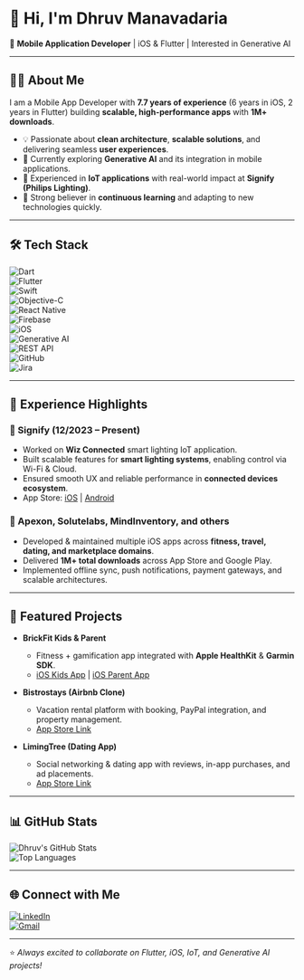 # 👋 Hi, I'm Dhruv Manavadaria  

🚀 **Mobile Application Developer** | iOS & Flutter | Interested in Generative AI  

---

## 👨‍💻 About Me  
I am a Mobile App Developer with **7.7 years of experience** (6 years in iOS, 2 years in Flutter) building **scalable, high-performance apps** with **1M+ downloads**.  

- 💡 Passionate about **clean architecture**, **scalable solutions**, and delivering seamless **user experiences**.  
- 🌱 Currently exploring **Generative AI** and its integration in mobile applications.  
- 🔌 Experienced in **IoT applications** with real-world impact at **Signify (Philips Lighting)**.  
- 🎯 Strong believer in **continuous learning** and adapting to new technologies quickly.  

---

## 🛠️ Tech Stack  

![Dart](https://img.shields.io/badge/Dart-0175C2?logo=dart&logoColor=white)  
![Flutter](https://img.shields.io/badge/Flutter-02569B?logo=flutter&logoColor=white)  
![Swift](https://img.shields.io/badge/Swift-FA7343?logo=swift&logoColor=white)  
![Objective-C](https://img.shields.io/badge/Objective--C-438EFF?logo=apple&logoColor=white)  
![React Native](https://img.shields.io/badge/React%20Native-61DAFB?logo=react&logoColor=black)  
![Firebase](https://img.shields.io/badge/Firebase-FFCA28?logo=firebase&logoColor=black)  
![iOS](https://img.shields.io/badge/iOS-000000?logo=apple&logoColor=white)  
![Generative AI](https://img.shields.io/badge/Generative%20AI-8A2BE2?logo=openai&logoColor=white)  
![REST API](https://img.shields.io/badge/REST-02569B?logo=fastapi&logoColor=white)  
![GitHub](https://img.shields.io/badge/GitHub-181717?logo=github&logoColor=white)  
![Jira](https://img.shields.io/badge/Jira-0052CC?logo=jira&logoColor=white)  

---

## 💼 Experience Highlights  

### 🔹 Signify (12/2023 – Present)  
- Worked on **Wiz Connected** smart lighting IoT application.  
- Built scalable features for **smart lighting systems**, enabling control via Wi-Fi & Cloud.  
- Ensured smooth UX and reliable performance in **connected devices ecosystem**.  
- App Store: [iOS](https://apps.apple.com/us/app/wiz-connected/id1587655962) | [Android](https://play.google.com/store/apps/details?id=com.wizconnected.wiz2&hl=en_IN)  

### 🔹 Apexon, Solutelabs, MindInventory, and others  
- Developed & maintained multiple iOS apps across **fitness, travel, dating, and marketplace domains**.  
- Delivered **1M+ total downloads** across App Store and Google Play.  
- Implemented offline sync, push notifications, payment gateways, and scalable architectures.  

---

## 📂 Featured Projects  

- **BrickFit Kids & Parent**  
  - Fitness + gamification app integrated with **Apple HealthKit** & **Garmin SDK**.  
  - [iOS Kids App](https://apps.apple.com/in/app/brickfit-kids/id1502574233) | [iOS Parent App](https://apps.apple.com/in/app/brickfit-parent/id1502564839)  

- **Bistrostays (Airbnb Clone)**  
  - Vacation rental platform with booking, PayPal integration, and property management.  
  - [App Store Link](https://apps.apple.com/in/app/bistrostays/id1465691166)  

- **LimingTree (Dating App)**  
  - Social networking & dating app with reviews, in-app purchases, and ad placements.  
  - [App Store Link](https://apps.apple.com/us/app/limingtree/id1434526780)  

---

## 📊 GitHub Stats  

![Dhruv's GitHub Stats](https://github-readme-stats.vercel.app/api?dhruvmanavadaria=your-dhruvmanavadaria&show_icons=true&theme=tokyonight)  
![Top Languages](https://github-readme-stats.vercel.app/api/top-langs/?dhruvmanavadaria=your-dhruvmanavadaria&layout=compact&theme=tokyonight)  

---

## 🌐 Connect with Me  
[![LinkedIn](https://img.shields.io/badge/LinkedIn-0A66C2?logo=linkedin&logoColor=white)](https://www.linkedin.com/in/dhruv-manavadaria-0a73b5108/)  
[![Gmail](https://img.shields.io/badge/Email-dhruvmanavadaria%40gmail.com-red?logo=gmail&logoColor=white)](mailto:dhruvmanavadaria@gmail.com)  

---

⭐️ *Always excited to collaborate on Flutter, iOS, IoT, and Generative AI projects!*  
